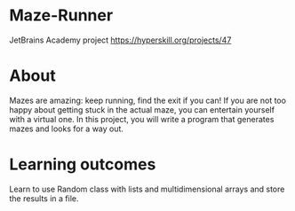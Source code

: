 # Maze-Runner
JetBrains Academy project https://hyperskill.org/projects/47

# About
Mazes are amazing: keep running, find the exit if you can! If you are not too happy about getting stuck in the actual maze, you can entertain yourself with a virtual one. In this project, you will write a program that generates mazes and looks for a way out.

# Learning outcomes
Learn to use Random class with lists and multidimensional arrays and store the results in a file.
